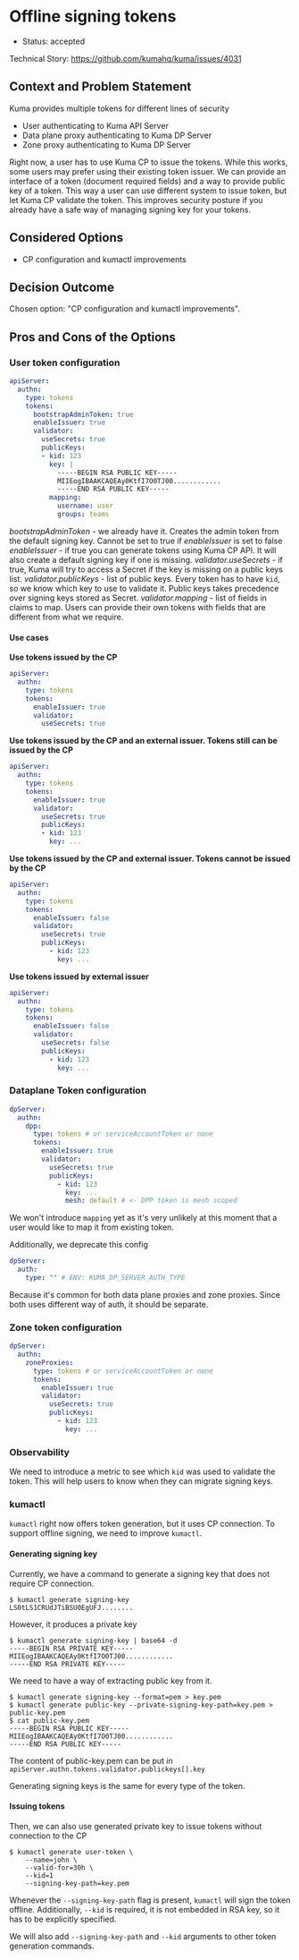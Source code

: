 # Offline signing tokens

* Status: accepted

Technical Story: https://github.com/kumahq/kuma/issues/4031

## Context and Problem Statement

Kuma provides multiple tokens for different lines of security
* User authenticating to Kuma API Server
* Data plane proxy authenticating to Kuma DP Server
* Zone proxy authenticating to Kuma DP Server

Right now, a user has to use Kuma CP to issue the tokens.
While this works, some users may prefer using their existing token issuer.
We can provide an interface of a token (document required fields) and a way to provide public key of a token.
This way a user can use different system to issue token, but let Kuma CP validate the token.
This improves security posture if you already have a safe way of managing signing key for your tokens.

## Considered Options

* CP configuration and kumactl improvements

## Decision Outcome

Chosen option: "CP configuration and kumactl improvements".

## Pros and Cons of the Options

### User token configuration

```yaml
apiServer:
  authn:
    type: tokens
    tokens:
      bootstrapAdminToken: true
      enableIssuer: true
      validator:
        useSecrets: true
        publicKeys:
        - kid: 123
          key: |
            -----BEGIN RSA PUBLIC KEY-----
            MIIEogIBAAKCAQEAy0KtfI7O0TJ00............
            -----END RSA PUBLIC KEY-----
          mapping:
            username: user
            groups: teams
```

*bootstrapAdminToken* - we already have it. Creates the admin token from the default signing key. Cannot be set to true if *enableIssuer* is set to false
*enableIssuer* - if true you can generate tokens using Kuma CP API. It will also create a default signing key if one is missing.
*validator.useSecrets* - if true, Kuma will try to access a Secret if the key is missing on a public keys list.
*validator.publicKeys* - list of public keys. Every token has to have `kid`, so we know which key to use to validate it. Public keys takes precedence over signing keys stored as Secret.
*validator.mapping* - list of fields in claims to map. Users can provide their own tokens with fields that are different from what we require.

#### Use cases

**Use tokens issued by the CP**
```yaml
apiServer:
  authn:
    type: tokens
    tokens:
      enableIssuer: true
      validator:
        useSecrets: true
```

**Use tokens issued by the CP and an external issuer. Tokens still can be issued by the CP**
```yaml
apiServer:
  authn:
    type: tokens
    tokens:
      enableIssuer: true
      validator:
        useSecrets: true
        publicKeys:
        - kid: 123
          key: ...
```

**Use tokens issued by the CP and external issuer. Tokens cannot be issued by the CP**
```yaml
apiServer:
  authn:
    type: tokens
    tokens:
      enableIssuer: false
      validator:
        useSecrets: true
        publicKeys:
          - kid: 123
            key: ...
```

**Use tokens issued by external issuer**
```yaml
apiServer:
  authn:
    type: tokens
    tokens:
      enableIssuer: false
      validator:
        useSecrets: false
        publicKeys:
          - kid: 123
            key: ...
```

### Dataplane Token configuration

```yaml
dpServer:
  authn:
    dpp:
      type: tokens # or serviceAccountToken or none
      tokens:
        enableIssuer: true
        validator:
          useSecrets: true
          publicKeys:
            - kid: 123
              key: ...
              mesh: default # <- DPP token is mesh scoped
```

We won't introduce `mapping` yet as it's very unlikely at this moment that a user would like to map it from existing token.

Additionally, we deprecate this config
```yaml
dpServer:
  auth:
    type: "" # ENV: KUMA_DP_SERVER_AUTH_TYPE
```
Because it's common for both data plane proxies and zone proxies. Since both uses different way of auth, it should be separate.

### Zone token configuration

```yaml
dpServer:
  authn:
    zoneProxies:
      type: tokens # or serviceAccountToken or none
      tokens:
        enableIssuer: true
        validator:
          useSecrets: true
          publicKeys:
            - kid: 123
              key: ...
```


### Observability

We need to introduce a metric to see which `kid` was used to validate the token.
This will help users to know when they can migrate signing keys.

### kumactl

`kumactl` right now offers token generation, but it uses CP connection. To support offline signing, we need to improve `kumactl`.

#### Generating signing key

Currently, we have a command to generate a signing key that does not require CP connection.
```
$ kumactl generate signing-key
LS0tLS1CRUdJTiBSU0EgUFJ........
```
However, it produces a private key
```
$ kumactl generate signing-key | base64 -d
-----BEGIN RSA PRIVATE KEY-----
MIIEogIBAAKCAQEAy0KtfI7O0TJ00............
-----END RSA PRIVATE KEY-----
```

We need to have a way of extracting public key from it.
```
$ kumactl generate signing-key --format=pem > key.pem
$ kumactl generate public-key --private-signing-key-path=key.pem > public-key.pem
$ cat public-key.pem
-----BEGIN RSA PUBLIC KEY-----
MIIEogIBAAKCAQEAy0KtfI7O0TJ00............
-----END RSA PUBLIC KEY-----
```
The content of public-key.pem can be put in `apiServer.authn.tokens.validator.publickeys[].key`

Generating signing keys is the same for every type of the token.

#### Issuing tokens

Then, we can also use generated private key to issue tokens without connection to the CP
```
$ kumactl generate user-token \
    --name=john \
    --valid-for=30h \
    --kid=1
    --signing-key-path=key.pem 
```
Whenever the `--signing-key-path` flag is present, `kumactl` will sign the token offline. 
Additionally, `--kid` is required, it is not embedded in RSA key, so it has to be explicitly specified. 

We will also add `--signing-key-path` and `--kid` arguments to other token generation commands. 
